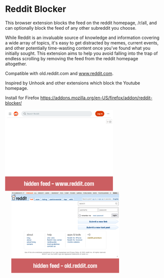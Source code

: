 # Reddit Blocker

This browser extension blocks the feed on the reddit homepage, /r/all, and can optionally block the feed of any other subreddit you choose. 

While Reddit is an invaluable source of knowledge and information covering a wide array of topics, it's easy to get distracted by memes, current events, and other potentially time-wasting content once you've found what you initially sought. This extension aims to help you avoid falling into the trap of endless scrolling by removing the feed from the reddit homepage altogether.

Compatible with old.reddit.com and www.reddit.com.

Inspired by Unhook and other extensions which block the Youtube homepage.

Install for Firefox https://addons.mozilla.org/en-US/firefox/addon/reddit-blocker/

<div>
  <a href="https://raw.githubusercontent.com/lachlanmcmillan/reddit-blocker/main/images/new-reddit-homepage.png">
    <img 
      src="https://raw.githubusercontent.com/lachlanmcmillan/reddit-blocker/main/images/new-reddit-homepage.png"
      alt="screenshot of www.reddit.com with extension enabled"
      width="350" 
    >
  </a>
  <a href="https://raw.githubusercontent.com/lachlanmcmillan/reddit-blocker/main/images/old-reddit-homepage.png" style="margin-left: 20px;">
    <img 
      src="https://raw.githubusercontent.com/lachlanmcmillan/reddit-blocker/main/images/old-reddit-homepage.png" 
      alt="screenshot of old.reddit.com with extension enabled"
      width="350" 
    >
  </a>
</div>

